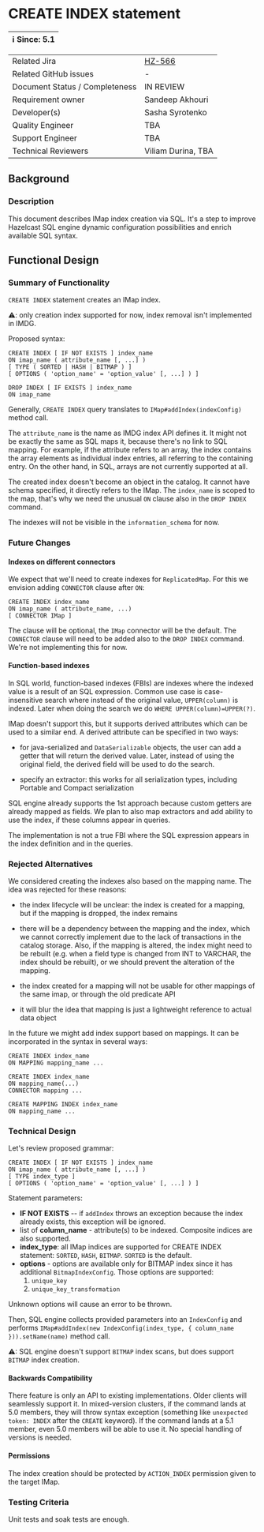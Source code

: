 # CREATE INDEX statement

|ℹ️ Since: 5.1|
|-------------|

|||
|---|---|
|Related Jira|[HZ-566](https://hazelcast.atlassian.net/browse/HZ-566)|
|Related GitHub issues|_-_|
|Document Status / Completeness|IN REVIEW|
|Requirement owner|Sandeep Akhouri|
|Developer(s)|Sasha Syrotenko|
|Quality Engineer|TBA|
|Support Engineer|TBA|
|Technical Reviewers|Viliam Durina, TBA|

## Background

### Description

This document describes IMap index creation via SQL. It's a step to improve Hazelcast SQL engine dynamic configuration
possibilities and enrich available SQL syntax.

## Functional Design

### Summary of Functionality

`CREATE INDEX` statement creates an IMap index.

⚠: only creation index supported for now, index removal isn't implemented in IMDG.

Proposed syntax:

```
CREATE INDEX [ IF NOT EXISTS ] index_name 
ON imap_name ( attribute_name [, ...] )
[ TYPE ( SORTED | HASH | BITMAP ) ]
[ OPTIONS ( 'option_name' = 'option_value' [, ...] ) ]
```

```
DROP INDEX [ IF EXISTS ] index_name
ON imap_name
```

Generally, `CREATE INDEX` query translates to
`IMap#addIndex(indexConfig)` method call.

The `attribute_name` is the name as IMDG index API defines it. It might not be exactly the same as SQL maps it, because
there's no link to SQL mapping. For example, if the attribute refers to an array, the index contains the array elements
as individual index entries, all referring to the containing entry. On the other hand, in SQL, arrays are not currently
supported at all.

The created index doesn't become an object in the catalog. It cannot have schema specified, it directly refers to the
IMap. The `index_name`
is scoped to the map, that's why we need the unusual `ON` clause also in the `DROP INDEX` command.

The indexes will not be visible in the `information_schema` for now.

### Future Changes

#### Indexes on different connectors

We expect that we'll need to create indexes for `ReplicatedMap`. For this we envision adding `CONNECTOR` clause
after `ON`:

```
CREATE INDEX index_name
ON imap_name ( attribute_name, ...)
[ CONNECTOR IMap ]
```

The clause will be optional, the `IMap` connector will be the default. The `CONNECTOR` clause will need to be added also
to the `DROP INDEX`
command. We're not implementing this for now.

#### Function-based indexes

In SQL world, function-based indexes (FBIs) are indexes where the indexed value is a result of an SQL expression. Common
use case is case-insensitive search where instead of the original value,
`UPPER(column)` is indexed. Later when doing the search we do `WHERE UPPER(column)=UPPER(?)`.

IMap doesn't support this, but it supports derived attributes which can be used to a similar end. A derived attribute
can be specified in two ways:

- for java-serialized and `DataSerializable` objects, the user can add a getter that will return the derived value.
  Later, instead of using the original field, the derived field will be used to do the search.

- specify an extractor: this works for all serialization types, including Portable and Compact serialization

SQL engine already supports the 1st approach because custom getters are already mapped as fields. We plan to also map
extractors and add ability to use the index, if these columns appear in queries.

The implementation is not a true FBI where the SQL expression appears in the index definition and in the queries.

### Rejected Alternatives

We considered creating the indexes also based on the mapping name. The idea was rejected for these reasons:

- the index lifecycle will be unclear: the index is created for a mapping, but if the mapping is dropped, the index
  remains

- there will be a dependency between the mapping and the index, which we cannot correctly implement due to the lack of
  transactions in the catalog storage. Also, if the mapping is altered, the index might need to be rebuilt (e.g. when a
  field type is changed from INT to VARCHAR, the index should be rebuilt), or we should prevent the alteration of the
  mapping.

- the index created for a mapping will not be usable for other mappings of the same imap, or through the old predicate
  API

- it will blur the idea that mapping is just a lightweight reference to actual data object

In the future we might add index support based on mappings. It can be incorporated in the syntax in several ways:

```
CREATE INDEX index_name
ON MAPPING mapping_name ...
```

```
CREATE INDEX index_name
ON mapping_name(...)
CONNECTOR mapping ...
```

```
CREATE MAPPING INDEX index_name
ON mapping_name ...
```

### Technical Design

Let's review proposed grammar:

```
CREATE INDEX [ IF NOT EXISTS ] index_name 
ON imap_name ( attribute_name [, ...] )
[ TYPE index_type ]
[ OPTIONS ( 'option_name' = 'option_value' [, ...] ) ]
```

Statement parameters:

- **IF NOT EXISTS** -- if `addIndex` throws an exception because the index already exists, this exception will be
  ignored.
- list of **column_name** - attribute(s) to be indexed. Composite indices are also supported.
- **index_type**: all IMap indices are supported for CREATE INDEX statement: `SORTED`, `HASH`,  `BITMAP`. `SORTED` is
  the default.
- **options** - options are available only for BITMAP index since it has additional `BitmapIndexConfig`. Those options
  are supported:
    1. `unique_key`
    2. `unique_key_transformation`

Unknown options will cause an error to be thrown.

Then, SQL engine collects provided parameters into an `IndexConfig` and
performs `IMap#addIndex(new IndexConfig(index_type, { column_name })).setName(name)` method call.

⚠: SQL engine doesn't support `BITMAP` index scans, but does support
`BITMAP` index creation.

#### Backwards Compatibility

There feature is only an API to existing implementations. Older clients will seamlessly support it. In mixed-version
clusters, if the command lands at 5.0 members, they will throw syntax exception (something like
`unexpected token: INDEX` after the `CREATE` keyword). If the command lands at a 5.1 member, even 5.0 members will be
able to use it. No special handling of versions is needed.

#### Permissions

The index creation should be protected by `ACTION_INDEX` permission given to the target IMap.

### Testing Criteria

Unit tests and soak tests are enough.
